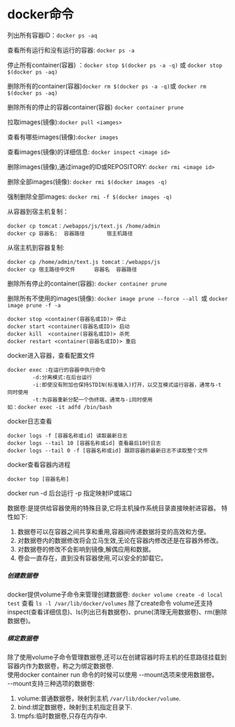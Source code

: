 # docker命令

列出所有容器ID：`docker ps -aq` 

查看所有运行和没有运行的容器: `docker ps -a`  

停止所有container(容器) ：`docker stop $(docker ps -a -q)` 或 `docker stop $(docker ps -aq)`

删除所有的container(容器)`docker rm $(docker ps -a -q)`或 `docker rm $(docker ps -aq)`

删除所有的停止的容器container(容器) `docker container prune`


拉取images(镜像):`docker pull <iamges>`

查看有哪些images(镜像):`docker images`

查看images(镜像)的详细信息: `docker inspect <image id>` 

删除images(镜像),通过image的ID或REPOSITORY: `docker rmi <image id>`

删除全部images(镜像): `docker rmi $(docker images -q)` 

强制删除全部images: `docker rmi -f $(docker images -q)`

从容器到宿主机复制：

```
docker cp tomcat：/webapps/js/text.js /home/admin
docker cp 容器名:  容器路径       宿主机路径  
```

从宿主机到容器复制:

```
docker cp /home/admin/text.js tomcat：/webapps/js
docker cp 宿主路径中文件      容器名  容器路径   
```

删除所有停止的container(容器):  `docker container prune `

删除所有不使用的images(镜像): `docker image prune --force --all `或 `docker image prune -f -a `

```
docker stop <container(容器名或ID)> 停止
docker start <container(容器名或ID)> 启动
docker kill  <container(容器名或ID)> 杀死
docker restart <container(容器名或ID)> 重启
```

docker进入容器，查看配置文件

 ```
docker exec :在运行的容器中执行命令
         -d:分离模式:在后台运行
         -i:即使没有附加也保持STDIN(标准输入)打开，以交互模式运行容器，通常与-t 同时使用
         -t:为容器重新分配一个伪终端，通常与-i同时使用
如：docker exec -it adfd /bin/bash
 ```
docker日志查看
```
docker logs -f [容器名称或id] 读取最新日志
docker logs --tail 10 [容器名称或id] 查看最后10行日志
docker logs --tail 0 -f [容器名称或id] 跟踪容器的最新日志不读取整个文件
```
docker查看容器内进程
```
docker top [容器名称]
```

docker run   -d 后台运行   -p 指定映射IP或端口


数据卷:是提供给容器使用的特殊目录,它将主机操作系统目录直接映射进容器。
特性如下:  
 1. 数据卷可以在容器之间共享和重用,容器间传递数据将变的高效和方便。
 2. 对数据卷内的数据修改将会立马生效,无论在容器内修改还是在容器外修改。
 3. 对数据卷的修改不会影响到镜像,解偶应用和数据。
 4. 卷会一直存在，直到没有容器使用,可以安全的卸载它。

##### 创建数据卷
docker提供volume子命令来管理创建数据卷: ``docker volume create -d local  test`` 查看 ``ls -l /var/lib/docker/volumes``
除了create命令 volume还支持inspect(查看详细信息)、ls(列出已有数据卷)、prune(清理无用数据卷)、rm(删除数据卷)。
##### 绑定数据卷
除了使用volume子命令管理数据卷,还可以在创建容器时将主机的任意路径挂载到容器内作为数据卷，称之为绑定数据卷.  
使用docker container run 命令的时候可以使用 --mount选项来使用数据卷。  
--mount支持三种选项的数据卷:
1. volume:普通数据卷，映射到主机 ``/var/lib/docker/volume``.
2. bind:绑定数据卷，映射到主机指定目录下.
3. tmpfs:临时数据卷,只存在内存中.

